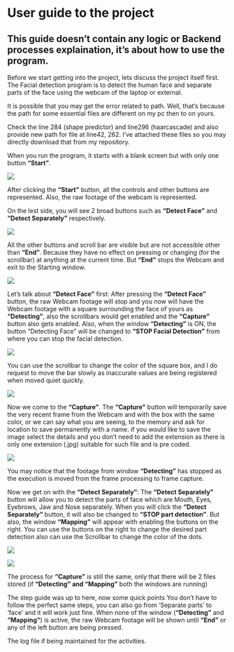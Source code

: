 # User guide to the project

## This guide doesn’t contain any logic or Backend processes explaination, it’s about how to use the program.

Before we start getting into the project, lets discuss the project itself first.
The Facial detection program is to detect the human face and separate parts of the face using the webcam of the laptop or external.

It is possible that you may get the error related to path. Well, that’s because the path for some essential files are different on my pc then to on yours.

Check the line 284 (shape predictor) and line296 (haarcascade) and also provide new path for file at line42, 262.
I’ve attached these files so you may directly download that from my repository.


When you run the program, it starts with a blank screen but with only one button **“Start”**.

![](images/StartWindow.png)

After clicking the **“Start”** button, all the controls and other buttons are represented. Also, the raw footage of the webcam is represented.

On the lest side, you will see 2 broad buttons such as **“Detect Face”** and **“Detect Separately”** respectively.

![](images/button2.png)

All the other buttons and scroll bar are visible but are not accessible other than **“End”**. Because they have no effect on pressing or changing (for the scrollbar) at anything at the current time.
But **“End”** stops the Webcam and exit to the Starting window.

![](images/Window2.png)

Let’s talk about **“Detect Face”** first:
After pressing the **“Detect Face”** button, the raw Webcam footage will stop and you now will have the Webcam footage with a square surrounding the face of yours as **“Detecting”**, also the scrollbars would get enabled and the **“Capture”** button also gets enabled.
Also, when the window **“Detecting”** is ON, the button “Detecting Face” will be changed to **“STOP Facial Detection”** from where you can stop the facial detection.

![](images/button.png)

You can use the scrollbar to change the color of the square box, and I do request to move the bar slowly as inaccurate values are being registered when moved quiet quickly.

![](images/ashiti_square.png)

Now we come to the **“Capture”**.
The **“Capture”** button will temporarily save the very recent frame from the Webcam and with the box with the same color, or we can say what you are seeing, to the memory and ask for location to save permanently with a name. if you would like to save the image select the details and you don’t need to add the extension as there is only one extension (.jpg) suitable for such file and is pre coded.

![](images/Capture.png)

You may notice that the footage from window **“Detecting”** has stopped as the execution is moved from the frame processing to frame capture.

Now we get on with the **“Detect Separately”**:
The **“Detect Separately”** button will allow you to detect the parts of face which are Mouth, Eyes, Eyebrows, Jaw and Nose separately. 
When you will click the **“Detect Separately”** button, it will also be changed to **“STOP part detection”**. But also, the window **“Mapping”** will appear with enabling the buttons on the right.
You can use the buttons on the right to change the desired part detection also can use the Scrollbar to change the color of the dots.

![](images/SS3.JPG)

![](images/EYEBROWSS.JPG)


The process for **“Capture”** is still the same, only that there will be 2 files stored (if **“Detecting” and “Mapping”** both the windows are running)



The step guide was up to here, now some quick points
You don’t have to follow the perfect same steps, you can also go from ‘Separate parts’ to ‘face’
and it will work just fine.
When none of the window (**“Detecting”** and **“Mapping”**) is active, the raw Webcam footage will be shown until **“End”** or any of the left button are being pressed.

The log file if being maintained for the activities.
